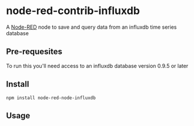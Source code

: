 node-red-contrib-influxdb
=========================

A <a href="http://nodered.org" target="_new">Node-RED</a> node to save and query data from an influxdb time series database

Pre-requesites
--------------

To run this you'll need access to an influxdb database version 0.9.5 or later

Install
-------

    npm install node-red-node-influxdb

Usage
-----
